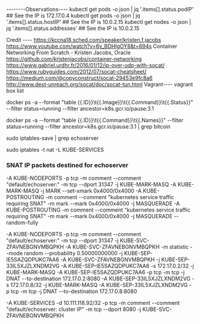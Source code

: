 --------Observations----
kubectl get pods -o json | jq '.items[].status.podIP' ## See the IP is 172.17.0.4
kubectl get pods -o json | jq '.items[].status.hostIP' ## See the IP is 10.0.2.15
kubectl get nodes -o json | jq '.items[].status.addresses' ## See the IP is 10.0.2.15





Credit ----
https://kccna18.sched.com/speaker/kristen.f.jacobs
https://www.youtube.com/watch?v=6v_BDHIgOY8&t=694s Container Networking From Scratch - Kristen Jacobs, Oracle
https://github.com/kristenjacobs/container-networking
https://www.gabriel.urdhr.fr/2016/01/12/ip-over-udp-with-socat/
https://www.rubyguides.com/2012/07/socat-cheatsheet/
https://medium.com/@copyconstruct/socat-29453e9fc8a6
http://www.dest-unreach.org/socat/doc/socat-tun.html
Vagrant----
vagrant box list

docker ps -a --format "table {{.ID}}\t{{.Image}}\t{{.Command}}\t{{.Status}}" --filter status=running --filter ancestor=k8s.gcr.io/pause:3.1

docker ps -a --format "table {{.ID}}\t{{.Command}}\t{{.Names}}" --filter status=running --filter ancestor=k8s.gcr.io/pause:3.1 | grep bitcoin

sudo iptables-save | grep echoserver

sudo iptables -t nat -L  KUBE-SERVICES


### SNAT IP packets destined for echoserver
-A KUBE-NODEPORTS -p tcp -m comment --comment "default/echoserver:" -m tcp --dport 31347 -j KUBE-MARK-MASQ
-A KUBE-MARK-MASQ -j MARK --set-xmark 0x4000/0x4000
-A KUBE-POSTROUTING -m comment --comment "kubernetes service traffic requiring SNAT" -m mark --mark 0x4000/0x4000 -j MASQUERADE
-A KUBE-POSTROUTING -m comment --comment "kubernetes service traffic requiring SNAT" -m mark --mark 0x4000/0x4000 -j MASQUERADE --random-fully


-A KUBE-NODEPORTS -p tcp -m comment --comment "default/echoserver:" -m tcp --dport 31347 -j KUBE-SVC-ZFAVNEBGNVMBQPKH
-A KUBE-SVC-ZFAVNEBGNVMBQPKH -m statistic --mode random --probability 0.50000000000 -j KUBE-SEP-IE5SAZQDPUKC7AA6
-A KUBE-SVC-ZFAVNEBGNVMBQPKH -j KUBE-SEP-33IL5XJZLXNDM2VG
-A KUBE-SEP-IE5SAZQDPUKC7AA6 -s 172.17.0.2/32 -j KUBE-MARK-MASQ
-A KUBE-SEP-IE5SAZQDPUKC7AA6 -p tcp -m tcp -j DNAT --to-destination 172.17.0.2:8080
-A KUBE-SEP-33IL5XJZLXNDM2VG -s 172.17.0.8/32 -j KUBE-MARK-MASQ
-A KUBE-SEP-33IL5XJZLXNDM2VG -p tcp -m tcp -j DNAT --to-destination 172.17.0.8:8080

-A KUBE-SERVICES -d 10.111.118.92/32 -p tcp -m comment --comment "default/echoserver: cluster IP" -m tcp --dport 8080 -j KUBE-SVC-ZFAVNEBGNVMBQPKH

